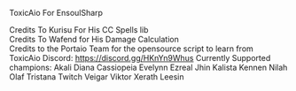 ToxicAio For EnsoulSharp

Credits To Kurisu For His CC Spells lib  
Credits To Wafend for His Damage Calculation  
Credits to the Portaio Team for the opensource script to learn from  
ToxicAio Discord: https://discord.gg/HKnYn9Whus
Currently Supported champions: Akali Diana Cassiopeia Evelynn Ezreal Jhin Kalista Kennen Nilah Olaf Tristana Twitch Veigar Viktor Xerath Leesin

